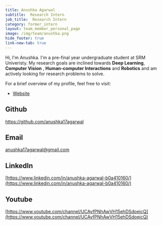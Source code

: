 ```yaml
---
title: Anushka Agarwal
subtitle:  Research Intern
job_title:  Research Intern
category: former_intern
layout: team_member_personal_page
image: /img/team/anushka.png
hide_footer: true
link-new-tab: true
---
```

Hi, I'm Anushka. I'm a pre-final year undergraduate student at SRM Univeristy. My research goals are inclined towards **Deep  Learning**, **Computer Vision** , **Human-computer Interactions** and **Robotics** and am actively looking for research problems to solve.

For a brief overview of my profile, feel free to visit: 

- [Website](https://sites.google.com/view/anushkaagarwalportfolio/home)


## Github ##
<a>https://github.com/anushka17agarwal </a>

## Email ##
<a> anushka17agarwal@gmail.com </a>

## LinkedIn ##
[https://www.linkedin.com/in/anushka-agarwal-b0a410160/](https://www.linkedin.com/in/anushka-agarwal-b0a410160/)

## Youtube ##
[https://www.youtube.com/channel/UCAyfPNhAwVH15ehDSdoejcQ](https://www.youtube.com/channel/UCAyfPNhAwVH15ehDSdoejcQ)

